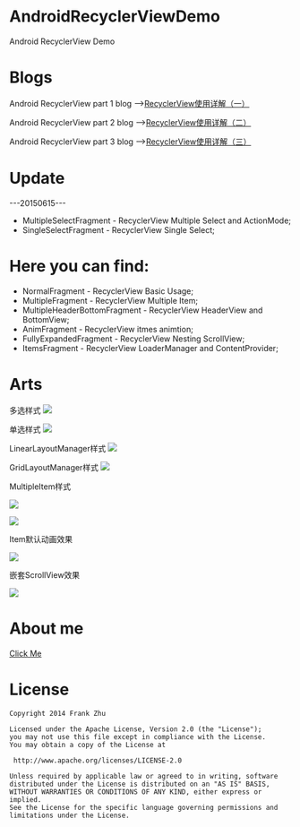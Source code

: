 # AndroidRecyclerViewDemo
Android RecyclerView Demo 

Blogs
============
Android RecyclerView part 1 blog -->[RecyclerView使用详解（一）](https://blog.csdn.net/suyimin2010/article/details/79294971)

Android RecyclerView part 2 blog -->[RecyclerView使用详解（二）](https://blog.csdn.net/suyimin2010/article/details/79294975)

Android RecyclerView part 3 blog -->[RecyclerView使用详解（三）](https://blog.csdn.net/suyimin2010/article/details/79294979)

Update
============
---20150615---
  * MultipleSelectFragment - RecyclerView Multiple Select and ActionMode;
  * SingleSelectFragment - RecyclerView Single Select;

Here you can find:
============
  * NormalFragment - RecyclerView Basic Usage;
  * MultipleFragment - RecyclerView Multiple Item;
  * MultipleHeaderBottomFragment - RecyclerView HeaderView and BottomView;
  * AnimFragment - RecyclerView itmes animtion;
  * FullyExpandedFragment - RecyclerView Nesting ScrollView;
  * ItemsFragment - RecyclerView LoaderManager and ContentProvider;

Arts
============

多选样式
![](https://raw.githubusercontent.com/Frank-Zhu/AndroidRecyclerViewDemo/master/art/m_1.gif)

单选样式
![](https://raw.githubusercontent.com/Frank-Zhu/AndroidRecyclerViewDemo/master/art/s_1.gif)

LinearLayoutManager样式
![](https://raw.githubusercontent.com/Frank-Zhu/AndroidRecyclerViewDemo/master/art/normal_2.png)

GridLayoutManager样式
![](https://raw.githubusercontent.com/Frank-Zhu/AndroidRecyclerViewDemo/master/art/normal_1.png)

MultipleItem样式

![](https://raw.githubusercontent.com/Frank-Zhu/AndroidRecyclerViewDemo/master/art/multiple_item_1.png)

![](https://raw.githubusercontent.com/Frank-Zhu/AndroidRecyclerViewDemo/master/art/multiple_item_2.png)

Item默认动画效果

![](https://raw.githubusercontent.com/Frank-Zhu/AndroidRecyclerViewDemo/master/art/anim_1.gif)

嵌套ScrollView效果

![](https://raw.githubusercontent.com/Frank-Zhu/AndroidRecyclerViewDemo/master/art/fully_expanded_1.gif)

About me
============
[Click Me](http://frank-zhu.github.io/about/)

License
============

    Copyright 2014 Frank Zhu

	Licensed under the Apache License, Version 2.0 (the "License");
	you may not use this file except in compliance with the License.
	You may obtain a copy of the License at

     http://www.apache.org/licenses/LICENSE-2.0

	Unless required by applicable law or agreed to in writing, software
	distributed under the License is distributed on an "AS IS" BASIS,
	WITHOUT WARRANTIES OR CONDITIONS OF ANY KIND, either express or implied.
	See the License for the specific language governing permissions and
	limitations under the License.